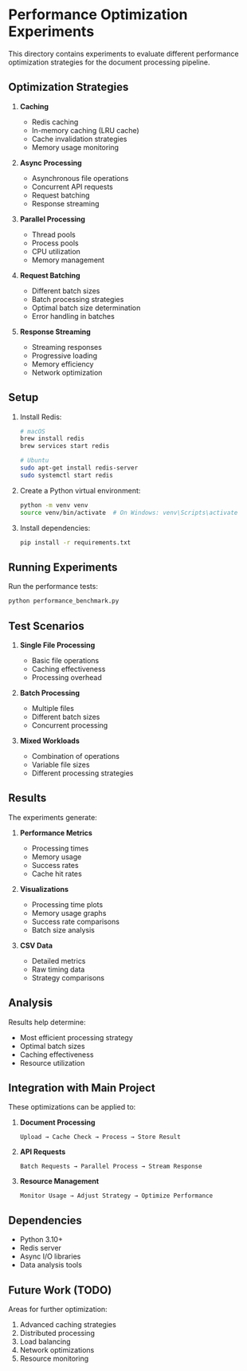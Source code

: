 # Performance Optimization Experiments

This directory contains experiments to evaluate different performance optimization strategies for the document processing pipeline.

## Optimization Strategies

1. **Caching**
   - Redis caching
   - In-memory caching (LRU cache)
   - Cache invalidation strategies
   - Memory usage monitoring

2. **Async Processing**
   - Asynchronous file operations
   - Concurrent API requests
   - Request batching
   - Response streaming

3. **Parallel Processing**
   - Thread pools
   - Process pools
   - CPU utilization
   - Memory management

4. **Request Batching**
   - Different batch sizes
   - Batch processing strategies
   - Optimal batch size determination
   - Error handling in batches

5. **Response Streaming**
   - Streaming responses
   - Progressive loading
   - Memory efficiency
   - Network optimization

## Setup

1. Install Redis:
   ```bash
   # macOS
   brew install redis
   brew services start redis
   
   # Ubuntu
   sudo apt-get install redis-server
   sudo systemctl start redis
   ```

2. Create a Python virtual environment:
   ```bash
   python -m venv venv
   source venv/bin/activate  # On Windows: venv\Scripts\activate
   ```

3. Install dependencies:
   ```bash
   pip install -r requirements.txt
   ```

## Running Experiments

Run the performance tests:
```bash
python performance_benchmark.py
```

## Test Scenarios

1. **Single File Processing**
   - Basic file operations
   - Caching effectiveness
   - Processing overhead

2. **Batch Processing**
   - Multiple files
   - Different batch sizes
   - Concurrent processing

3. **Mixed Workloads**
   - Combination of operations
   - Variable file sizes
   - Different processing strategies

## Results

The experiments generate:

1. **Performance Metrics**
   - Processing times
   - Memory usage
   - Success rates
   - Cache hit rates

2. **Visualizations**
   - Processing time plots
   - Memory usage graphs
   - Success rate comparisons
   - Batch size analysis

3. **CSV Data**
   - Detailed metrics
   - Raw timing data
   - Strategy comparisons

## Analysis

Results help determine:
- Most efficient processing strategy
- Optimal batch sizes
- Caching effectiveness
- Resource utilization

## Integration with Main Project

These optimizations can be applied to:

1. **Document Processing**
   ```
   Upload → Cache Check → Process → Store Result
   ```

2. **API Requests**
   ```
   Batch Requests → Parallel Process → Stream Response
   ```

3. **Resource Management**
   ```
   Monitor Usage → Adjust Strategy → Optimize Performance
   ```

## Dependencies

- Python 3.10+
- Redis server
- Async I/O libraries
- Data analysis tools

## Future Work (TODO)

Areas for further optimization:
1. Advanced caching strategies
2. Distributed processing
3. Load balancing
4. Network optimizations
5. Resource monitoring 